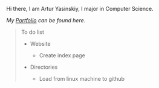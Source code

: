 Hi there, I am Artur Yasinskiy, I major in Computer Science.

*My [Portfolio](https://heartaccel.github.io/portfolio/) can be found here.*

>To do list
>- Website
>    - Create index page
>
>- Directories
>    - Load from linux machine to github
